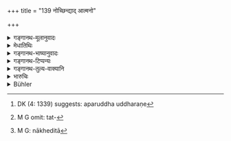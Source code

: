 +++
title = "139 नोच्छिन्द्याद् आत्मनो"

+++

<details><summary>गङ्गानथ-मूलानुवादः</summary>

He shall not cut off his own root, nor that of others, through excessive greed; by cutting off his own root he causes suffering to himself as well as to others.—(139)
</details>

<details><summary>मेधातिथिः</summary>

करशुल्कादेर् अग्रहणम् **आत्मनो** मूलछेदः, अतिबहुग्रहणं **परेषाम्** । तच् च **तृष्णया** भवतीत्य् अनुवादः । आत्मनो मूलच्छेदेनात्मपीडा भवति, कोशक्षयात् । अतस् ते ऽपि पीड्यन्ते । उपस्थिते विग्रहे क्षीणकोशशक्तिर् अरिभिर् अपरुद्धोद्धरणे[^१५५] ऽवश्यं भवेत् । सा च तेषां महती पीडा । यत् तु सार्वकालिकं करग्रहणं तत्संपादयतो[^१५६] न खेदिता[^१५७] भवति ॥ ७.१३९ ॥


[^१५७]:
     M G: nākheditā


[^१५६]:
     M G omit: tat-


[^१५५]:
     DK (4: 1339) suggests: aparuddha uddharaṇe
</details>

<details><summary>गङ्गानथ-भाष्यानुवादः</summary>

The ‘cutting off of his own root’ consists in not realising taxes and duties; and excessive taxation constitutes the ‘cutting off of the root of others’; and as a matter of course, the latter is due to excessive greed; and this is what is reiterated in the text.

The ‘cutting off of his own root’ causes Suffering to the King himself, by the depletion of his treasury. From the same cause others also come to suffer. For if a war were to break out, and the King’s finances happened to be low, his defeat and destruc tion would be certain; and this would constitute a great suffering for the people.

On the other hand, if the King were to realise taxes at all times of the year, this also makes the people wretched.—(139)
</details>

<details><summary>गङ्गानथ-टिप्पन्यः</summary>

This verse is quoted in *Vīramitrodayā* (Rājanīti, p. 275), which
explains ‘*ātmamūloccheda*’ as ‘not realising revenues and taxes,’ and
‘*paramuloccheda*’ as ‘realising more revenue and taxes than what is
proper.’
</details>

<details><summary>गङ्गानथ-तुल्य-वाक्यानि</summary>

*Mahābhārata* (12.87.18).—‘Taxes therefore shall be levied by the king
after proper investigation; he should not destroy his own as well as
other people’s roots by too much greed.’

*Yājñavalkya* (1.338-339).—‘The king, who unlawfully adds to his
treasury out of the kingdom, speedily perishes along with his relations,
losing all his prosperity. The fire arising out of the heat produced by
harassing the people, is extinguished only after having burnt the king’s
prosperity, family and life.’

*Kātyāyana* (Vīramitrodaya-Rājanīti, p. 276).—‘The king who unlawfully
realises from the kingdom, taxes, fines, duties and shares of the land’s
produce, is a sinner.’
</details>

<details><summary>भारुचिः</summary>

तद् एव प्रतिषेधाद् आत्मनः परेषां च तन्त्रं नोच्छिन्द्यात् ॥ ७.१३९ ॥
</details>

<details><summary>Bühler</summary>

139	Let him not cut up his own root (by levying no taxes), nor the root of other (men) by excessive greed; for by cutting up his own root (or theirs), he makes himself or them wretched.
</details>
